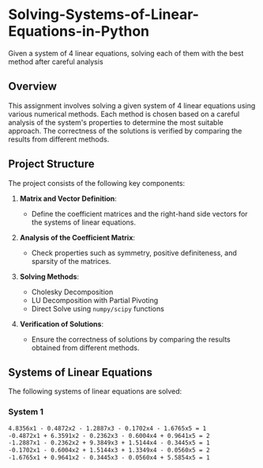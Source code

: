 # Solving-Systems-of-Linear-Equations-in-Python
Given a system of 4 linear equations, solving each of them  with the best method after careful analysis 

## Overview
This assignment involves solving a given system of 4 linear equations using various numerical methods. Each method is chosen based on a careful analysis of the system's properties to determine the most suitable approach. The correctness of the solutions is verified by comparing the results from different methods.

## Project Structure
The project consists of the following key components:

1. **Matrix and Vector Definition**: 
    - Define the coefficient matrices and the right-hand side vectors for the systems of linear equations.

2. **Analysis of the Coefficient Matrix**: 
    - Check properties such as symmetry, positive definiteness, and sparsity of the matrices.

3. **Solving Methods**:
    - Cholesky Decomposition
    - LU Decomposition with Partial Pivoting
    - Direct Solve using `numpy/scipy` functions

4. **Verification of Solutions**:
    - Ensure the correctness of solutions by comparing the results obtained from different methods.

## Systems of Linear Equations
The following systems of linear equations are solved:

### System 1
```markdown
4.8356x1 - 0.4872x2 - 1.2887x3 - 0.1702x4 - 1.6765x5 = 1  
-0.4872x1 + 6.3591x2 - 0.2362x3 - 0.6004x4 + 0.9641x5 = 2  
-1.2887x1 - 0.2362x2 + 9.3849x3 + 1.5144x4 - 0.3445x5 = 1  
-0.1702x1 - 0.6004x2 + 1.5144x3 + 1.3349x4 - 0.0560x5 = 2  
-1.6765x1 + 0.9641x2 - 0.3445x3 - 0.0560x4 + 5.5854x5 = 1  

